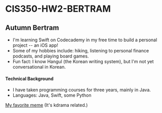 # CIS350-HW2-BERTRAM
## Autumn Bertram

- I'm learning Swift on Codecademy in my free time to build a personal project -- an iOS app!
- Some of my hobbies include: hiking, listening to personal finance podcasts, and playing board games.
- Fun fact: I know Hangul (the Korean writing system), but I'm not yet conversational in Korean.

#### Technical Background

- I have taken programming courses for three years, mainly in Java.
- Languages: Java, Swift, some Python

[My favorite meme](https://www.google.com/url?sa=i&url=https%3A%2F%2Fweheartit.com%2Fentry%2F271773954&psig=AOvVaw1BSaQaLJXfInda1k_Ya9y1&ust=1663939313822000&source=images&cd=vfe&ved=0CA0QjhxqFwoTCLDj65C_qPoCFQAAAAAdAAAAABAD) (It's kdrama related.)
